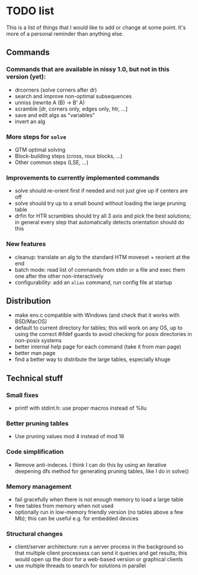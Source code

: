 # TODO list

This is a list of things that I would like to add or change at some point.
It's more of a personal reminder than anything else.

## Commands

### Commands that are available in nissy 1.0, but not in this version (yet):
* drcorners (solve corners after dr)
* search and improve non-optimal subsequences
* unniss (rewrite A (B) -> B' A)
* scramble [dr, corners only, edges only, htr, ...]
* save and edit algs as "variables"
* invert an alg

### More steps for `solve`
* QTM optimal solving
* Block-building steps (cross, roux blocks, ...)
* Other common steps (LSE, ...)

### Improvements to currently implemented commands
* solve should re-orient first if needed and not just give up if centers are off
* solve should try up to a small bound without loading the large pruning table
* drfin for HTR scrambles should try all 3 axis and pick the best solutions;
  in general every step that automatically detects orientation should do this

### New features
* cleanup: translate an alg to the standard HTM moveset + reorient at the end
* batch mode: read list of commands from stdin or a file and exec them
  one after the other non-interactively
* configurability: add an `alias` command, run config file at startup

## Distribution

* make env.c compatible with Windows (and check that it works with
  BSD/MacOS)
* default to current directory for tables; this will work on any OS, up to
  using the correct #ifdef guards to avoid checking for posix directories
  in non-posix systems
* better internal help page for each command (take it from man page)
* better man page
* find a better way to distribute the large tables, especially khuge

## Technical stuff

### Small fixes
* printf with stdint.h: use proper macros instead of %llu

### Better pruning tables
* Use pruning values mod 4 instead of mod 16

### Code simplification
* Remove anti-indeces. I think I can do this by using an iterative deepening
  dfs method for generating pruning tables, like I do in solve()

### Memory management
* fail gracefully when there is not enough memory to load a large table
* free tables from memory when not used
* optionally run in low-memory friendly version (no tables above a few Mb);
  this can be useful e.g. for embedded devices

### Structural changes
* client/server architecture: run a server process in the background so that
  multiple client processess can send it queries and get results; this would
  open up the door for a web-based version or graphical clients
* use multiple threads to search for solutions in parallel
